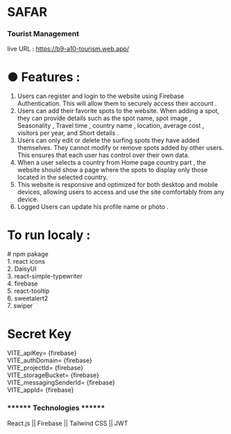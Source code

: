 # SAFAR 
<h3>Tourist Management</h3> 

live URL : https://b9-a10-tourism.web.app/ 

# ● Features :
1. Users can register and login to the website using Firebase Authentication. This will allow them to securely access their account . </br>
2. Users can add their favorite spots to the website. When adding a spot, they can provide details such as the spot name, spot image , Seasonality , Travel time , country name , location, average cost , visitors per year, and Short details . </br>
3. Users can only edit or delete the surfing spots they have added themselves. They cannot modify or remove spots added by other users. This ensures that each user has control over their own data. </br>
4. When a user selects a country from Home page country part , the website should show a page where the spots to display only those located in the selected country. </br>
5. This website is responsive and optimized for both desktop and mobile devices, allowing users to access and use the site comfortably from any device. </br> 
6. Logged Users can update his profile name or photo .


<h1>To run localy :</h1>
# npm pakage </br>
1. react icons</br>
2. DaisyUI </br>
3. react-simple-typewriter </br>
4. firebase </br>
5. react-tooltip </br>
6. sweetalert2 </br>
7. swiper

# Secret Key
VITE_apiKey= {firebase} </br>
VITE_authDomain= {firebase} </br>
VITE_projectId= {firebase} </br>
VITE_storageBucket= {firebase} </br>
VITE_messagingSenderId= {firebase} </br>
VITE_appId= {firebase} </br>


<h3>****** Technologies ******</h3>
React.js || Firebase || Tailwind CSS || JWT

